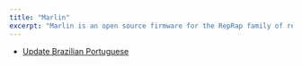 ```yaml
---
title: "Marlin"
excerpt: "Marlin is an open source firmware for the RepRap family of replicating rapid prototypers — popularly known as '3D printers'."
---
```


- [Update Brazilian Portuguese](https://github.com/MarlinFirmware/Marlin/pull/18411)
